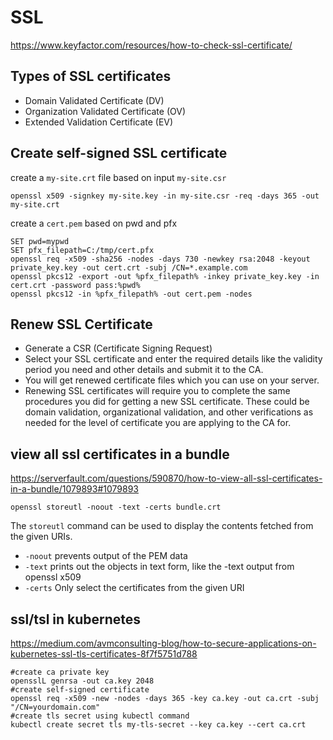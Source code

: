 # SSL
https://www.keyfactor.com/resources/how-to-check-ssl-certificate/

## Types of SSL certificates
- Domain Validated Certificate (DV)
- Organization Validated Certificate (OV)
- Extended Validation Certificate (EV)

## Create self-signed SSL certificate
create a `my-site.crt` file based on input `my-site.csr`
```
openssl x509 -signkey my-site.key -in my-site.csr -req -days 365 -out my-site.crt
```

create a `cert.pem` based on pwd and pfx
```
SET pwd=mypwd
SET pfx_filepath=C:/tmp/cert.pfx
openssl req -x509 -sha256 -nodes -days 730 -newkey rsa:2048 -keyout private_key.key -out cert.crt -subj /CN=*.example.com
openssl pkcs12 -export -out %pfx_filepath% -inkey private_key.key -in cert.crt -password pass:%pwd%
openssl pkcs12 -in %pfx_filepath% -out cert.pem -nodes
```

## Renew SSL Certificate
- Generate a CSR (Certificate Signing Request)
- Select your SSL certificate and enter the required details like the validity period you need and other details and submit it to the CA. 
- You will get renewed certificate files which you can use on your server. 
- Renewing SSL certificates will require you to complete the same procedures you did for getting a new SSL certificate. These could be domain validation, organizational validation, and other verifications as needed for the level of certificate you are applying to the CA for.

## view all ssl certificates in a bundle
https://serverfault.com/questions/590870/how-to-view-all-ssl-certificates-in-a-bundle/1079893#1079893
```
openssl storeutl -noout -text -certs bundle.crt
```
The `storeutl` command can be used to display the contents fetched from the given URIs.
- `-noout` prevents output of the PEM data
- `-text` prints out the objects in text form, like the -text output from openssl x509
- `-certs` Only select the certificates from the given URI

## ssl/tsl in kubernetes
https://medium.com/avmconsulting-blog/how-to-secure-applications-on-kubernetes-ssl-tls-certificates-8f7f5751d788
```
#create ca private key
opensslL genrsa -out ca.key 2048
#create self-signed certificate
openssl req -x509 -new -nodes -days 365 -key ca.key -out ca.crt -subj "/CN=yourdomain.com"
#create tls secret using kubectl command
kubectl create secret tls my-tls-secret --key ca.key --cert ca.crt
```
